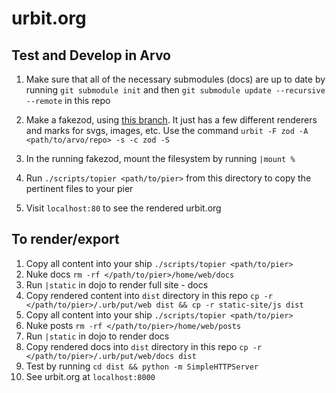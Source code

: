 # urbit.org

## Test and Develop in Arvo

1. Make sure that all of the necessary submodules (docs) are up to date by running `git submodule init` and then `git submodule update --recursive --remote` in this repo

2. Make a fakezod, using [this branch](https://github.com/urbit/arvo/tree/static-site-dev). It just has a few different renderers and marks for svgs, images, etc. Use the command `urbit -F zod -A <path/to/arvo/repo> -s -c zod -S`

3. In the running fakezod, mount the filesystem by running `|mount %`

4. Run `./scripts/topier <path/to/pier>` from this directory to copy the pertinent files to your pier

5. Visit `localhost:80` to see the rendered urbit.org

## To render/export

1. Copy all content into your ship `./scripts/topier <path/to/pier>`
2. Nuke docs `rm -rf </path/to/pier>/home/web/docs`
3. Run `|static` in dojo to render full site - docs
4. Copy rendered content into `dist` directory in this repo `cp -r </path/to/pier>/.urb/put/web dist && cp -r static-site/js dist`
5. Copy all content into your ship `./scripts/topier <path/to/pier>`
6. Nuke posts `rm -rf </path/to/pier>/home/web/posts`
7. Run `|static` in dojo to render docs
8. Copy rendered docs into `dist` directory in this repo `cp -r </path/to/pier>/.urb/put/web/docs dist`
9. Test by running `cd dist && python -m SimpleHTTPServer`
10. See urbit.org at `localhost:8000`

